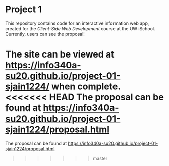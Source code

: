 # Project 1

This repository contains code for an interactive information web app, created for the _Client-Side Web Development_ course at the UW iSchool.
Currently, users can see the proposal!

The site can be viewed at <https://info340a-su20.github.io/project-01-sjain1224/> when complete.
<<<<<<< HEAD
The proposal can be found at <https://info340a-su20.github.io/project-01-sjain1224/proposal.html>
=======
The proposal can be found at <https://info340a-su20.github.io/project-01-sjain1224/proposal.html> 
>>>>>>> master
